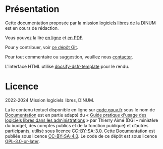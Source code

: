 # Présentation

Cette documentation proposée par la [mission logiciels libres de la
DINUM](https://code.gouv.fr) est en cours de rédaction.

Vous pouvez la lire [en ligne](https://code.gouv.fr/documentation/) et
[en
PDF](https://code.gouv.fr/documentation/logiciels-libres-et-secteur-public.pdf).

Pour y contribuer, voir [ce dépôt
Git](https://git.sr.ht/~codegouvfr/documentation).

Pour tout commentaire ou suggestion, veuillez nous
[contacter](https://code.gouv.fr/fr/contact/).

L'interface HTML utilise
[docsify-dsfr-template](https://github.com/codegouvfr/docsify-dsfr-template)
pour le rendu.

# Licence

2022-2024 Mission logiciels libres, DINUM.

La le contenu textuel disponible en ligne sur
[code.gouv.fr](https://code.gouv.fr) sous le nom de
[Documentation](https://code.gouv.fr/documentation/) est en partie
adapté du « [Guide pratique d'usage des logiciels libres dans les
administrations](https://adullact.org/IMG/pdf/GuideLLadministrations-V1.2.0.pdf) »
par Thierry Aimé (DGI – ministère du budget, des comptes publics et de
la fonction publique) et d’autres participants, utilisé sous licence
[CC-BY-SA-3.0](https://creativecommons.org/licenses/by-sa/3.0/deed.fr). Cette
[Documentation](https://code.gouv.fr/documentation) est publiée sous
licence
[CC-BY-SA-4.0](https://creativecommons.org/licenses/by-sa/4.0/deed.fr). Le
code de ce dépôt est sous licence
[GPL-3.0-or-later](https://git.sr.ht/~codegouvfr/documentation/blob/main/LICENSES/GPL-3.0-or-later.txt).

